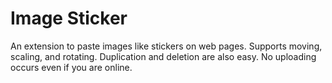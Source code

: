 # Image Sticker

An extension to paste images like stickers on web pages. Supports moving, scaling, and rotating. Duplication and deletion are also easy. No uploading occurs even if you are online.
